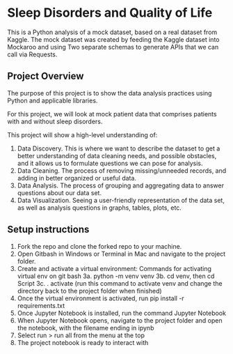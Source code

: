 # Sleep Disorders and Quality of Life

This is a Python analysis of a mock dataset, based on a real dataset from Kaggle.
The mock dataset was created by feeding the Kaggle dataset into Mockaroo and using
Two separate schemas to generate APIs that we can call via Requests.

## Project Overview

The purpose of this project is to show the data analysis practices using Python and
applicable libraries. 

For this project, we will look at mock patient data that comprises patients with and without sleep disorders. 

This project will show a high-level understanding of:
1. Data Discovery. This is where we want to describe the dataset to get a better understanding of data cleaning needs,
and possible obstacles, and it allows us to formulate questions we can pose for analysis. 
2. Data Cleaning. The process of removing missing/unneeded records, and adding in better organized or useful data. 
3. Data Analysis. The process of grouping and aggregating data to answer questions about our data set. 
4. Data Visualization. Seeing a user-friendly representation of the data set, as well as analysis questions in graphs, tables, plots, etc. 

## Setup instructions
1. Fork the repo and clone the forked repo to your machine.
2. Open Gitbash in Windows or Terminal in Mac and navigate to the project folder.
3. Create and activate a virtual environment:  Commands for activating virtual env on git bash
3a. python -m venv venv
3b. cd venv, then cd Script 
3c. . activate   (run this command to activate venv and change the directory back to the project folder when finished)
4. Once the virtual environment is activated, run pip install -r requirements.txt 
5. Once Jupyter Notebook is installed, run the command Jupyter Notebook
6. When Jupyter Notebook opens, navigate to the project folder and open the notebook, with the filename ending in ipynb
7. Select run > run all from the menu at the top
8. The project notebook is ready to interact with 